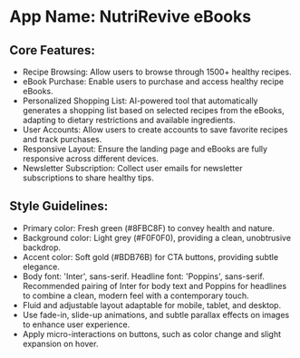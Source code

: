 # **App Name**: NutriRevive eBooks

## Core Features:

- Recipe Browsing: Allow users to browse through 1500+ healthy recipes.
- eBook Purchase: Enable users to purchase and access healthy recipe eBooks.
- Personalized Shopping List: AI-powered tool that automatically generates a shopping list based on selected recipes from the eBooks, adapting to dietary restrictions and available ingredients.
- User Accounts: Allow users to create accounts to save favorite recipes and track purchases.
- Responsive Layout: Ensure the landing page and eBooks are fully responsive across different devices.
- Newsletter Subscription: Collect user emails for newsletter subscriptions to share healthy tips.

## Style Guidelines:

- Primary color: Fresh green (#8FBC8F) to convey health and nature.
- Background color: Light grey (#F0F0F0), providing a clean, unobtrusive backdrop.
- Accent color: Soft gold (#BDB76B) for CTA buttons, providing subtle elegance.
- Body font: 'Inter', sans-serif. Headline font: 'Poppins', sans-serif. Recommended pairing of Inter for body text and Poppins for headlines to combine a clean, modern feel with a contemporary touch.
- Fluid and adjustable layout adaptable for mobile, tablet, and desktop.
- Use fade-in, slide-up animations, and subtle parallax effects on images to enhance user experience.
- Apply micro-interactions on buttons, such as color change and slight expansion on hover.